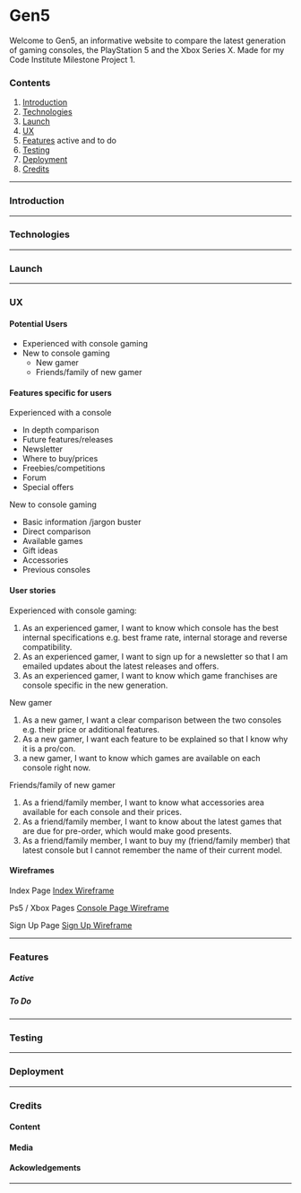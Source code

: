 # Gen5

Welcome to Gen5, an informative website to compare the latest generation of gaming consoles, the PlayStation 5 and the Xbox Series X. Made for my Code Institute Milestone Project 1.

### Contents

1. [Introduction](#intro) 
2. [Technologies](#tech) 
3. [Launch](#launch)
4. [UX](#ux)
5. [Features](#feat) active and to do
6. [Testing](#test)
7. [Deployment](#deploy)
8. [Credits](#credit)

___

<a name="intro"></a>
### Introduction


___

<a name="tech"></a>
### Technologies

___

<a name="launch"></a>
### Launch

___

<a name="ux"></a>
### UX

#### Potential Users

* Experienced with console gaming
* New to console gaming 
  * New gamer
  * Friends/family of new gamer

#### Features specific for users

Experienced with a console

* In depth comparison
* Future features/releases
* Newsletter
* Where to buy/prices
* Freebies/competitions
* Forum
* Special offers

New to console gaming

* Basic information /jargon buster
* Direct comparison
* Available games
* Gift ideas
* Accessories
* Previous consoles

#### User stories

Experienced with console gaming:

1. As an experienced gamer, I want to know which console has the best internal specifications e.g. best frame rate, internal storage and reverse compatibility.
2. As an experienced gamer, I want to sign up for a newsletter so that I am emailed updates about the latest releases and offers.
3. As an experienced gamer, I want to know which game franchises are console specific in the new generation.

New gamer

1. As a new gamer, I want a clear comparison between the two consoles e.g. their price or additional features.
2. As a new gamer, I want each feature to be explained so that I know why it is a pro/con.
3. a new gamer, I want to know which games are available on each console right now. 

Friends/family of new gamer

1. As a friend/family member, I want to know what accessories area available for each console and their prices.
2. As a friend/family member, I want to know about the latest games that are due for pre-order, which would make good presents.
3. As a friend/family member, I want to buy my (friend/family member) that latest console but I cannot remember the name of their current model. 

#### Wireframes

Index Page
[Index Wireframe](MP1-index.png)

Ps5 / Xbox Pages
[Console Page Wireframe](MP1-console.png)

Sign Up Page
[Sign Up Wireframe](MP1-newsletter.png)
___

<a name="feat"></a>
### Features

##### Active

##### To Do
___

<a name="test"></a>
### Testing

___

<a name="deploy"></a>
### Deployment

___

<a name="credit"></a>
### Credits

#### Content

#### Media

#### Ackowledgements
___

